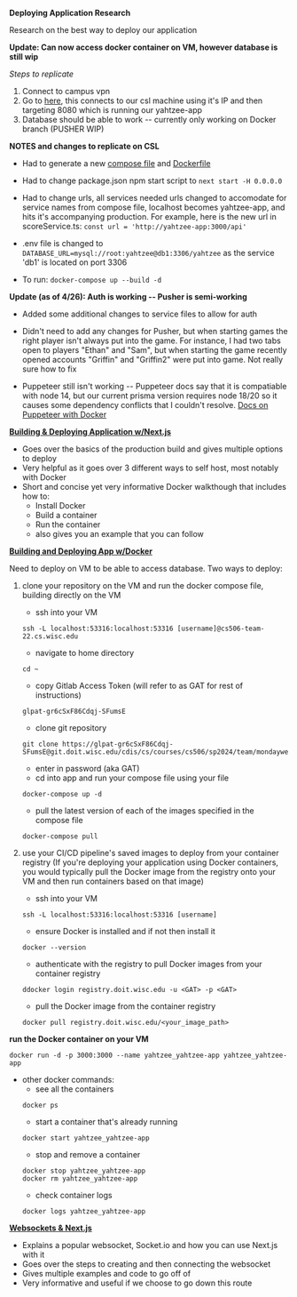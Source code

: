 **__Deploying Application Research__**

Research on the best way to deploy our application

**Update: Can now access docker container on VM, however database is still wip**

*Steps to replicate*

1. Connect to campus vpn
2. Go to [here](http://128.105.37.207:8080), this connects to our csl machine using it's IP and then targeting 8080 which is running our yahtzee-app
3. Database should be able to work -- currently only working on Docker branch (PUSHER WIP)

**NOTES and changes to replicate on CSL**

- Had to generate a new [compose file](https://git.doit.wisc.edu/cdis/cs/courses/cs506/sp2024/team/mondaywednesdaylecture/T_22/yahtzee/-/blob/docker/docker-compose.yml?ref_type=heads) and [Dockerfile](https://git.doit.wisc.edu/cdis/cs/courses/cs506/sp2024/team/mondaywednesdaylecture/T_22/yahtzee/-/blob/docker/Dockerfile?ref_type=heads)

- Had to change package.json npm start script to `next start -H 0.0.0.0`

- Had to change urls, all services needed urls changed to accomodate for service names from compose file, localhost becomes yahtzee-app, and hits it's accompanying production. For example, here is the new url in scoreService.ts: `const url = 'http://yahtzee-app:3000/api'`

- .env file is changed to `DATABASE_URL=mysql://root:yahtzee@db1:3306/yahtzee` as the service 'db1' is located on port 3306

- To run: `docker-compose up --build -d`

**Update (as of 4/26): Auth is working -- Pusher is semi-working**

- Added some additional changes to service files to allow for auth

- Didn't need to add any changes for Pusher, but when starting games the right player isn't always put into the game. For instance, I had two tabs open
to players "Ethan" and "Sam", but when starting the game recently opened accounts "Griffin" and "Griffin2" were put into game. Not really sure how to fix

- Puppeteer still isn't working -- Puppeteer docs say that it is compatiable with node 14, but our current prisma version requires node 18/20 so it causes some dependency conflicts that I couldn't resolve. [Docs on Puppeteer with Docker](https://pptr.dev/troubleshooting)

**[Building & Deploying Application w/Next.js](https://nextjs.org/docs/pages/building-your-application/deploying)**
* Goes over the basics of the production build and gives multiple options to deploy
* Very helpful as it goes over 3 different ways to self host, most notably with Docker
* Short and concise yet very informative Docker walkthough that includes how to:
    * Install Docker
    * Build a container
    * Run the container
    * also gives you an example that you can follow

**[Building and Deploying App w/Docker](https://canvas.wisc.edu/courses/395497/pages/gitlab-csl-deployment?module_item_id=7148524)**

Need to deploy on VM to be able to access database. Two ways to deploy:

1. clone your repository on the VM and run the docker compose file, building directly on the VM
    * ssh into your VM
    ```
    ssh -L localhost:53316:localhost:53316 [username]@cs506-team-22.cs.wisc.edu
    ```
    * navigate to home directory
    ```
    cd ~
    ```
    * copy Gitlab Access Token (will refer to as GAT for rest of instructions)
    ```
    glpat-gr6cSxF86Cdqj-SFumsE
    ```
    * clone git repository
    ```
    git clone https://glpat-gr6cSxF86Cdqj-SFumsE@git.doit.wisc.edu/cdis/cs/courses/cs506/sp2024/team/mondaywednesdaylecture/T_22/yahtzee.git
    ```
    * enter in password (aka GAT)
    * cd into app and run your compose file using your file
    ```
    docker-compose up -d
    ```
    * pull the latest version of each of the images specified in the compose file
    ```
    docker-compose pull
    ```

2. use your CI/CD pipeline's saved images to deploy from your container registry (If you're deploying your application using Docker containers, you would typically pull the Docker image from the registry onto your VM and then run containers based on that image)
    * ssh into your VM
    ```
    ssh -L localhost:53316:localhost:53316 [username]
    ```
    * ensure Docker is installed and if not then install it
    ```
    docker --version
    ```
    * authenticate with the registry to pull Docker images from your container registry
    ``` 
    ddocker login registry.doit.wisc.edu -u <GAT> -p <GAT>
    ```
    * pull the Docker image from the container registry
    ```
    docker pull registry.doit.wisc.edu/<your_image_path>
    ```

**run the Docker container on your VM**
```
docker run -d -p 3000:3000 --name yahtzee_yahtzee-app yahtzee_yahtzee-app
```
* other docker commands:
    * see all the containers
    ```
    docker ps
    ```
    * start a container that's already running
    ```
    docker start yahtzee_yahtzee-app
    ```
    * stop and remove a container 
    ```
    docker stop yahtzee_yahtzee-app
    docker rm yahtzee_yahtzee-app
    ```
    * check container logs
    ```
    docker logs yahtzee_yahtzee-app
    ```



**[Websockets & Next.js](https://blog.logrocket.com/implementing-websocket-communication-next-js/)**
* Explains a popular websocket, Socket.io and how you can use Next.js with it
* Goes over the steps to creating and then connecting the websocket 
* Gives multiple examples and code to go off of
* Very informative and useful if we choose to go down this route
